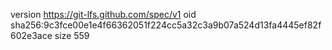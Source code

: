 version https://git-lfs.github.com/spec/v1
oid sha256:9c3fce00e1e4f66362051f224cc5a32c3a9b07a524d13fa4445ef82f602e3ace
size 559
